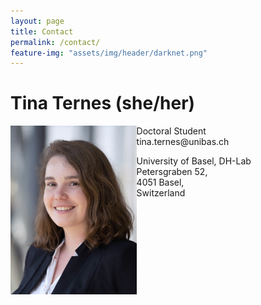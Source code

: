 ```yaml
---
layout: page
title: Contact
permalink: /contact/
feature-img: "assets/img/header/darknet.png"
---
```


# Tina Ternes (she/her)


<img src="../assets/img/portrait.jpg" align="left" width="40%">
Doctoral Student <br>
tina.ternes@unibas.ch

University of Basel, DH-Lab <br>
Petersgraben 52, <br>
4051 Basel, <br>
Switzerland




